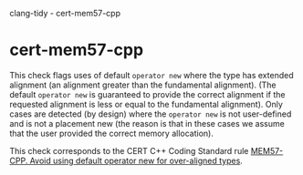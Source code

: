 clang-tidy - cert-mem57-cpp

</div>

# cert-mem57-cpp

This check flags uses of default `operator new` where the type has
extended alignment (an alignment greater than the fundamental
alignment). (The default `operator new` is guaranteed to provide the
correct alignment if the requested alignment is less or equal to the
fundamental alignment). Only cases are detected (by design) where the
`operator new` is not user-defined and is not a placement new (the
reason is that in these cases we assume that the user provided the
correct memory allocation).

This check corresponds to the CERT C++ Coding Standard rule [MEM57-CPP.
Avoid using default operator new for over-aligned
types](https://wiki.sei.cmu.edu/confluence/display/cplusplus/MEM57-CPP.+Avoid+using+default+operator+new+for+over-aligned+types).
